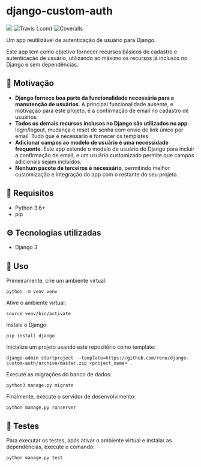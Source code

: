 # django-custom-auth

![](https://img.shields.io/pypi/pyversions/Django) ![Travis (.com)](https://img.shields.io/travis/com/reno/django-custom-auth) ![Coveralls](https://img.shields.io/coveralls/github/reno/django-custom-auth)

Um app reutilizável de autenticação de usuário para Django.

Este app tem como objetivo fornecer recursos básicos de cadastro e autenticação de usuário, utilizando ao máximo os recursos já inclusos no Django e sem dependências.


## 💭 Motivação

- **Django fornece boa parte da funcionalidade necessária para a manutenção de usuários**. A principal funcionalidade ausente, e motivação para este projeto, é a confirmação de email no cadastro de usuários.
- **Todos os demais recursos inclusos no Django são utilizados no app**: login/logout, mudança e reset de senha com envio de link único por email. Tudo que é necessário é fornecer os templates.
- **Adicionar campos ao modelo de usuário é uma necessidade frequente**. Este app estende o modelo de usuário do Django para incluir a confirmação de email, e um usuário customizado permite que campos adicionais sejam incluídos. 
- **Nenhum pacote de terceiros é necessário**, permitindo melhor customização e integração do app com o restante do seu projeto.



## 📌 Requisitos
- Python 3.6+
- pip
  

## ⚙️ Tecnologias utilizadas
- Django 3
  

## 🚀 Uso

Primeiramente, crie um ambiente virtual:

`python -m venv venv`

Ative o ambiente virtual:

`source venv/bin/activate`

Instale o Django

`pip install django`

Inicialize um projeto usando este repositório como template:

`django-admin startproject --template=https://github.com/reno/django-custom-auth/archive/master.zip <project_name> .`

Execute as migrações do banco de dados:

`python3 manage.py migrate`

Finalmente, execute o servidor de desenvolvimento:

`python manage.py runserver`


## 🎯 Testes

Para executar os testes, após ativar o ambiente virtual e instalar as dependências, execute o comando:

`python manage.py test`

